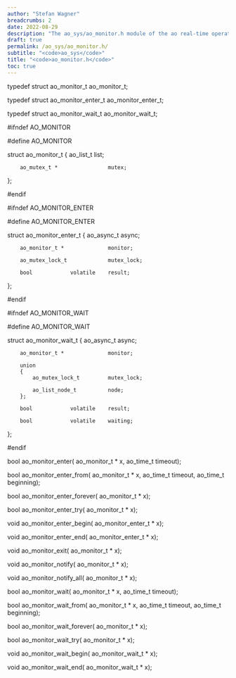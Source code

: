 ```yaml
---
author: "Stefan Wagner"
breadcrumbs: 2
date: 2022-08-29
description: "The ao_sys/ao_monitor.h module of the ao real-time operating system."
draft: true
permalink: /ao_sys/ao_monitor.h/ 
subtitle: "<code>ao_sys</code>"
title: "<code>ao_monitor.h</code>"
toc: true
---
```


typedef struct  ao_monitor_t        ao_monitor_t;

typedef struct  ao_monitor_enter_t  ao_monitor_enter_t;

typedef struct  ao_monitor_wait_t   ao_monitor_wait_t;

#ifndef AO_MONITOR

#define AO_MONITOR

struct  ao_monitor_t
{
        ao_list_t                   list;

        ao_mutex_t *                mutex;
};

#endif

#ifndef AO_MONITOR_ENTER

#define AO_MONITOR_ENTER

struct  ao_monitor_enter_t
{
        ao_async_t                  async;

        ao_monitor_t *              monitor;

        ao_mutex_lock_t             mutex_lock;

        bool            volatile    result;
};

#endif

#ifndef AO_MONITOR_WAIT

#define AO_MONITOR_WAIT

struct  ao_monitor_wait_t
{
        ao_async_t                  async;

        ao_monitor_t *              monitor;

        union
        {
            ao_mutex_lock_t         mutex_lock;

            ao_list_node_t          node;
        };

        bool            volatile    result;

        bool            volatile    waiting;
};

#endif

bool    ao_monitor_enter(           ao_monitor_t * x, ao_time_t timeout);

bool    ao_monitor_enter_from(      ao_monitor_t * x, ao_time_t timeout, ao_time_t beginning);

bool    ao_monitor_enter_forever(   ao_monitor_t * x);

bool    ao_monitor_enter_try(       ao_monitor_t * x);

void    ao_monitor_enter_begin(     ao_monitor_enter_t * x);

void    ao_monitor_enter_end(       ao_monitor_enter_t * x);

void    ao_monitor_exit(            ao_monitor_t * x);

void    ao_monitor_notify(          ao_monitor_t * x);

void    ao_monitor_notify_all(      ao_monitor_t * x);

bool    ao_monitor_wait(            ao_monitor_t * x, ao_time_t timeout);

bool    ao_monitor_wait_from(       ao_monitor_t * x, ao_time_t timeout, ao_time_t beginning);

bool    ao_monitor_wait_forever(    ao_monitor_t * x);

bool    ao_monitor_wait_try(        ao_monitor_t * x);

void    ao_monitor_wait_begin(      ao_monitor_wait_t * x);

void    ao_monitor_wait_end(        ao_monitor_wait_t * x);

